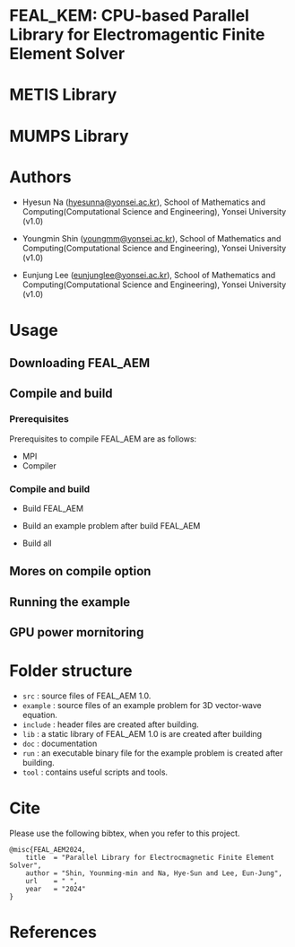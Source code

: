 # FEAL_KEM: CPU-based Parallel Library for Electromagentic Finite Element Solver


# METIS Library 



# MUMPS Library



# Authors
+ Hyesun Na (hyesunna@yonsei.ac.kr), School of Mathematics and Computing(Computational Science and Engineering), Yonsei University (v1.0)

+ Youngmin Shin (youngmm@yonsei.ac.kr), School of Mathematics and Computing(Computational Science and Engineering), Yonsei University (v1.0)

+ Eunjung Lee (eunjunglee@yonsei.ac.kr), School of Mathematics and Computing(Computational Science and Engineering), Yonsei University (v1.0)


# Usage
## Downloading FEAL_AEM

## Compile and build
### Prerequisites
Prerequisites to compile FEAL_AEM are as follows:
+ MPI
+ Compiler

### Compile and build
+ Build FEAL_AEM

+ Build an example problem after build FEAL_AEM

+ Build all

## Mores on compile option

## Running the example

## GPU power mornitoring

# Folder structure
+ `src` : source files of FEAL_AEM 1.0.
+ `example` : source files of an example problem for 3D vector-wave equation.
+ `include` : header files are created after building.
+ `lib` : a static library of FEAL_AEM 1.0 is are created after building
+ `doc` : documentation
+ `run` : an executable binary file for the example problem is created after building.
+ `tool` : contains useful scripts and tools.

# Cite
Please use the following bibtex, when you refer to this project.
```
@misc{FEAL_AEM2024,
    title  = "Parallel Library for Electrocmagnetic Finite Element Solver",
    author = "Shin, Younming-min and Na, Hye-Sun and Lee, Eun-Jung",
    url    = " ",
    year   = "2024"
}
```


# References


